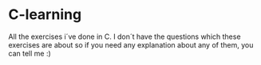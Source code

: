 # C-learning
All the exercises i´ve done in C.
I don´t have the questions which these exercises are about so if you need any explanation about any of them, you can tell me :)

